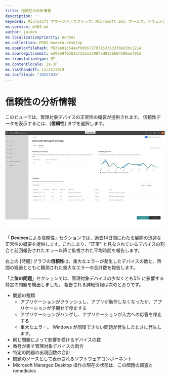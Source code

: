 ```yaml
---
title: 信頼性の分析情報
description: ''
keywords: Microsoft マネージドデスクトップ、Microsoft 365、サービス、ドキュメント
ms.service: m365-md
author: jaimeo
ms.localizationpriority: normal
ms.collection: M365-modern-desktop
ms.openlocfilehash: f830e01d54aef9065727971533633f8e63bc1214
ms.sourcegitcommit: e292e9f0181d722a11398fbd012bb84589aef052
ms.translationtype: MT
ms.contentlocale: ja-JP
ms.lasthandoff: 11/25/2019
ms.locfileid: "39257035"
---
```

# <a name="reliability-insights"></a>信頼性の分析情報

このビューでは、管理対象デバイスの正常性の概要が提供されます。 信頼性データを表示するには、[**信頼性**] タブを選択します。


![信頼性ウィンドウ](images/insights_reliability.png)

「 **Devices**による信頼性」セクションでは、過去14日間にわたる展開の迅速な正常性の概要を提供します。これにより、"正常" と見なされているデバイスの割合と前回報告されたエラー以降に監視された平均時間を報告します。 

 
右上の [時間] グラフの**信頼性**は、重大なエラーが発生したデバイスの数と、時間の経過とともに観測された重大なエラーの合計数を報告します。

「**上位の問題**」セクションでは、管理対象デバイスの少なくとも5% に影響する特定の問題を検出しました。 報告される詳細情報は次のとおりです。

- 問題の種類
    - アプリケーションがクラッシュし、アプリが動作しなくなったか、アプリケーションが予期せず停止する
    - アプリケーションがハングし、アプリケーションが入力への応答を停止する
    - 重大なエラー。 Windows が回復できない問題が発生したときに発生します。
- 同じ問題によって影響を受けるデバイスの数
- 番号が表す管理対象デバイスの割合
- 特定の問題の出現回数の合計
- 問題のソースとして表示されるソフトウェアコンポーネント
- Microsoft Managed Desktop 操作の現在の状態は、この問題の調査と remediates

